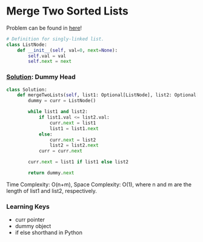 # Merge Two Sorted Lists

Problem can be found in [here](https://leetcode.com/problems/merge-two-sorted-lists)!

```python
# Definition for singly-linked list.
class ListNode:
    def __init__(self, val=0, next=None):
        self.val = val
        self.next = next
```

### [Solution](): Dummy Head

```python
class Solution:
    def mergeTwoLists(self, list1: Optional[ListNode], list2: Optional[ListNode]) -> Optional[ListNode]:
        dummy = curr = ListNode()

        while list1 and list2:
            if list1.val <= list2.val:
                curr.next = list1
                list1 = list1.next
            else:
                curr.next = list2
                list2 = list2.next
            curr = curr.next

        curr.next = list1 if list1 else list2

        return dummy.next
```

Time Complexity: O(n+m), Space Complexity: O(1), where n and m are the length of list1 and list2, respectively.

### Learning Keys
- curr pointer
- dummy object
- if else shorthand in Python